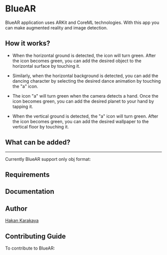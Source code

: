 BlueAR
=========

BlueAR application uses ARKit and CoreML technologies. With this app you can make augmented reality and image detection.

How it works?
---

- When the horizontal ground is detected, the  icon will turn green. After the icon becomes green, you can add the desired object to the horizontal surface by touching it.

- Similarly, when the horizontal background is detected, you can add the dancing character by selecting the desired dance animation by touching the "a" icon.

- The icon "a" will turn green when the camera detects a hand. Once the icon becomes green, you can add the desired planet to your hand by tapping it.

- When the vertical ground is detected, the "a" icon will turn green. After the icon becomes green, you can add the desired wallpaper to the vertical floor by touching it.


What can be added?
---


---

Currently BlueAR support only obj format:



Requirements
---



Documentation
---



Author
---

[Hakan Karakaya](https://github.com/hakankarakaya)

Contributing Guide
---

To contribute to BlueAR:


